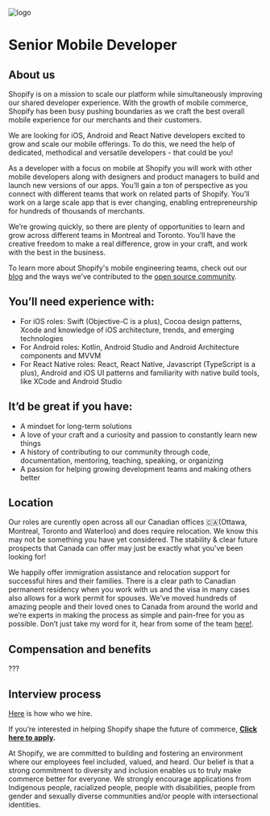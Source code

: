 ![logo](https://avatars1.githubusercontent.com/u/8085?s=200&v=4)

# Senior Mobile Developer

## About us
 
Shopify is on a mission to scale our platform while simultaneously improving our shared developer experience. With the growth of mobile commerce, Shopify has been busy pushing boundaries as we craft the best overall mobile experience for our merchants and their customers.
 
We are looking for iOS, Android and React Native developers excited to grow and scale our mobile offerings. To do this, we need the help of dedicated, methodical and versatile developers - that could be you! 
 
As a developer with a focus on mobile at Shopify you will work with other mobile developers along with designers and product managers to build and launch new versions of our apps. You’ll gain a ton of perspective as you connect with different teams that work on related parts of Shopify. You’ll work on a large scale app that is ever changing, enabling entrepreneurship for hundreds of thousands of merchants.  
 
We’re growing quickly, so there are plenty of opportunities to learn and grow across different teams in Montreal and Toronto. You’ll have the creative freedom to make a real difference, grow in your craft, and work with the best in the business. 
 
To learn more about Shopify's mobile engineering teams, check out our [blog](https://engineering.shopify.com/) and the ways we've contributed to the [open source community](http://shopify.github.io/).

 
## You’ll need experience with:
- For iOS roles: Swift (Objective-C is a plus), Cocoa design patterns, Xcode and knowledge of iOS architecture, trends, and emerging technologies
- For Android roles: Kotlin, Android Studio and Android Architecture components and MVVM
- For React Native roles: React, React Native, Javascript (TypeScript is a plus), Android and iOS UI patterns and familiarity with native build tools, like XCode and Android Studio


 
## It’d be great if you have:
- A mindset for long-term solutions
- A love of your craft and a curiosity and passion to constantly learn new things
- A history of contributing to our community through code, documentation, mentoring, teaching, speaking, or organizing
- A passion for helping growing development teams and making others better
 
## Location

Our roles are curently open across all our Canadian offices 🇨🇦(Ottawa, Montreal, Toronto and Waterloo) and does require relocation. We know this may not be something you have yet considered. The stability & clear future prospects that Canada can offer may just be exactly what you’ve been looking for!

We happily offer immigration assistance and relocation support for successful hires and their families. There is a clear path to Canadian permanent residency when you work with us and the visa in many cases also allows for a work permit for spouses. We’ve moved hundreds of amazing people and their loved ones to Canada from around the world and we’re experts in making the process as simple and pain-free for you as possible. Don’t just take my word for it, hear from some of the team [here!](https://www.linkedin.com/feed/update/urn:li:activity:6605116004030914560/).

## Compensation and benefits

???

## Interview process
[Here](https://www.shopify.com/careers/how-we-hire) is how who we hire.


If you’re interested in helping Shopify shape the future of commerce, **[Click here to apply](https://jobs.lever.co/shopify/32efa4bd-b98a-436e-b160-7d145c789b46/apply).**


At Shopify, we are committed to building and fostering an environment where our employees feel included, valued, and heard. Our belief is that a strong commitment to diversity and inclusion enables us to truly make commerce better for everyone. We strongly encourage applications from Indigenous people, racialized people, people with disabilities, people from gender and sexually diverse communities and/or people with intersectional identities.

